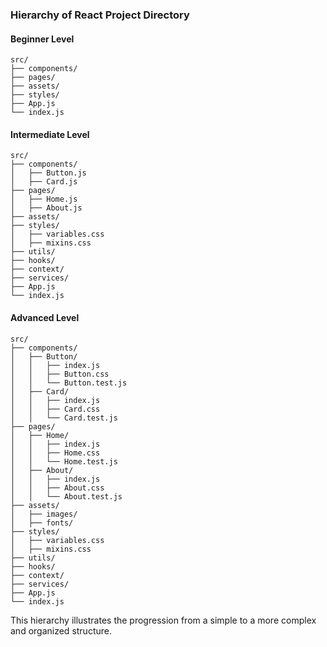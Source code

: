 ### Hierarchy of React Project Directory

#### Beginner Level
```
src/
├── components/
├── pages/
├── assets/
├── styles/
├── App.js
└── index.js
```

#### Intermediate Level
```
src/
├── components/
│   ├── Button.js
│   ├── Card.js
├── pages/
│   ├── Home.js
│   ├── About.js
├── assets/
├── styles/
│   ├── variables.css
│   ├── mixins.css
├── utils/
├── hooks/
├── context/
├── services/
├── App.js
└── index.js
```

#### Advanced Level
```
src/
├── components/
│   ├── Button/
│   │   ├── index.js
│   │   ├── Button.css
│   │   └── Button.test.js
│   ├── Card/
│   │   ├── index.js
│   │   ├── Card.css
│   │   └── Card.test.js
├── pages/
│   ├── Home/
│   │   ├── index.js
│   │   ├── Home.css
│   │   └── Home.test.js
│   ├── About/
│   │   ├── index.js
│   │   ├── About.css
│   │   └── About.test.js
├── assets/
│   ├── images/
│   ├── fonts/
├── styles/
│   ├── variables.css
│   ├── mixins.css
├── utils/
├── hooks/
├── context/
├── services/
├── App.js
└── index.js
```

This hierarchy illustrates the progression from a simple to a more complex and organized structure.